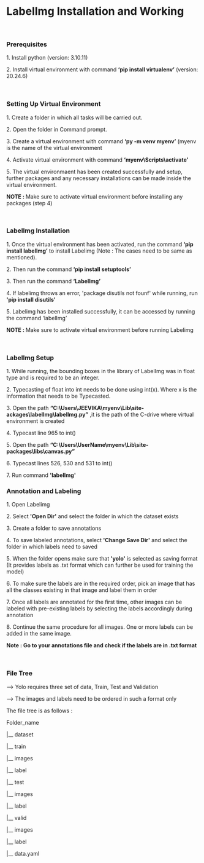 <h1>
  LabelImg Installation and Working
</h1></br>

<h3>
  Prerequisites
</h3>
<p>1. Install python (version: 3.10.11)</p>
<p>2. Install virtual environment with command <b>‘pip install virtualenv’</b> (version: 20.24.6)</p></br>

<h3>
  Setting Up Virtual Environment
</h3>
<p>1. Create a folder in which all tasks will be carried out.</p>
<p>2. Open the folder in Command prompt.</p>
<p>3. Create a virtual environment with command <b>‘py -m venv myenv’</b> (myenv is the name of the virtual environment</p>
<p>4. Activate virtual environment with command <b>‘myenv\Scripts\activate’</b></p>
<p>5. The virtual environmaent has been created successfully and setup, further packages and any necessary installations can be made inside the virtual environment.</p>
<p><b>NOTE : </b>Make sure to activate virtual environment before installing any packages (step 4)</p></br>

<h3>
  LabelImg Installation
</h3>
<p>1. Once the virtual environment has been activated, run the command <b>‘pip install labelImg’</b> to install Labelimg (Note : The cases need to be same as mentioned).</p>
<p>2. Then run the command <b>‘pip install setuptools’</b></p>
<p>3. Then run the command <b>‘LabelImg’</b></p>
<p>4. If labelimg throws an error, 'package disutils not founf' while running, run <b>'pip install disutils'</b></p>
<p>5. Labelimg has been installed successfully, it can be accessed by running the command ‘labelImg’</p>
<p><b>NOTE : </b>Make sure to activate virtual environment before running Labelimg</p></br>

<h3>
  LabelImg Setup
</h3>
<p>1. While running, the bounding boxes in the library of LabelImg was in float type and is required to be an integer.</p>
<p>2. Typecasting of float into int needs to be done using int(x). Where x is the information that needs to be Typecasted.</p>
<p>3. Open the path <b>“C:\Users\JEEVIKA\myenv\Lib\site-ackages\labelImg\labelImg.py”</b> ,it is the path of the C-drive where virtual environment is created</p>
<p>4. Typecast line 965 to int()</p>
<p>5. Open the path <b>“C:\Users\UserName\myenv\Lib\site-packages\libs\canvas.py” </b></p>
<p>6. Typecast lines 526, 530 and 531 to int()</p>
<p>7. Run command <b>'labelImg'</b></b></p>

<h3>
  Annotation and Labeling
</h3>
<p>1. Open Labelimg</p>
<p>2. Select <b>'Open Dir'</b> and select the folder in which the dataset exists</p>
<p>3. Create a folder to save annotations</p>
<p>4. To save labeled annotations, select <b>'Change Save Dir'</b> and select the folder in which labels need to saved</p>
<p>5. When the folder opens make sure that <b>'yolo'</b> is selected as saving format (It provides labels as .txt format which can further be used for training the model)</p>
<p>6. To make sure the labels are in the required order, pick an image that has all the classes existing in that image and label them in order</p>
<p>7. Once all labels are annotated for the first time, other images can be labeled with pre-existing labels by selecting the labels accordingly during annotation</p>
<p>8. Continue the same procedure for all images. One or more labels can be added in the same image.</p>
<p><b>Note : Go to your annotations file and check if the labels are in .txt format</b></p></br>

<h3>
  File Tree
</h3>
<p>--> Yolo requires three set of data, Train, Test and Validation</p>
<p>--> The images and labels need to be ordered in such a format only</p>
<p>The file tree is as follows :</p>
<p>Folder_name</p>
<p>|__ dataset</p>
<p>    |__ train</p>
<p>        |__ images</p>
<p>        |__ label</p>
<p>    |__ test</p>
<p>        |__ images</p>
<p>        |__ label</p>
<p>    |__ valid</p>
<p>        |__ images</p>
<p>        |__ label</p>
<p>    |__ data.yaml</p></br>







